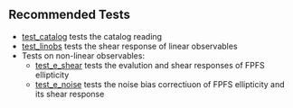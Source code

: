 
## Recommended Tests

+ [test_catalog](./test_catalog.py) tests the catalog reading
+ [test_linobs](./test_linobs.py) tests the shear response of linear
  observables
+ Tests on non-linear observables:
    + [test_e_shear](./test_nlobs_shear.py) tests the evalution and shear
  responses of FPFS ellipticity
    + [test_e_noise](./test_nlobs_noise.py) tests the noise bias correctiuon of
  FPFS ellipticity and its shear response
